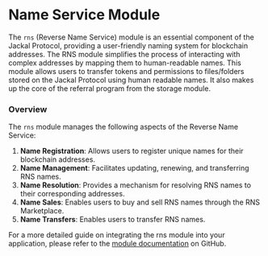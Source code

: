# Name Service Module

The `rns` (Reverse Name Service) module is an essential component of the Jackal Protocol, providing a user-friendly naming system for blockchain addresses. The RNS module simplifies the process of interacting with complex addresses by mapping them to human-readable names. This module allows users to transfer tokens and permissions to files/folders stored on the Jackal Protocol using human readable names. It also makes up the core of the referral program from the storage module.

### Overview

The `rns` module manages the following aspects of the Reverse Name Service:

1. **Name Registration**: Allows users to register unique names for their blockchain addresses.
2. **Name Management**: Facilitates updating, renewing, and transferring RNS names.
3. **Name Resolution**: Provides a mechanism for resolving RNS names to their corresponding addresses.
4. **Name Sales**: Enables users to buy and sell RNS names through the RNS Marketplace.
5. **Name Transfers**: Enables users to transfer RNS names.

For a more detailed guide on integrating the rns module into your application, please refer to the [module documentation](https://github.com/JackalLabs/canine-chain/blob/master/x/README.md) on GitHub.
